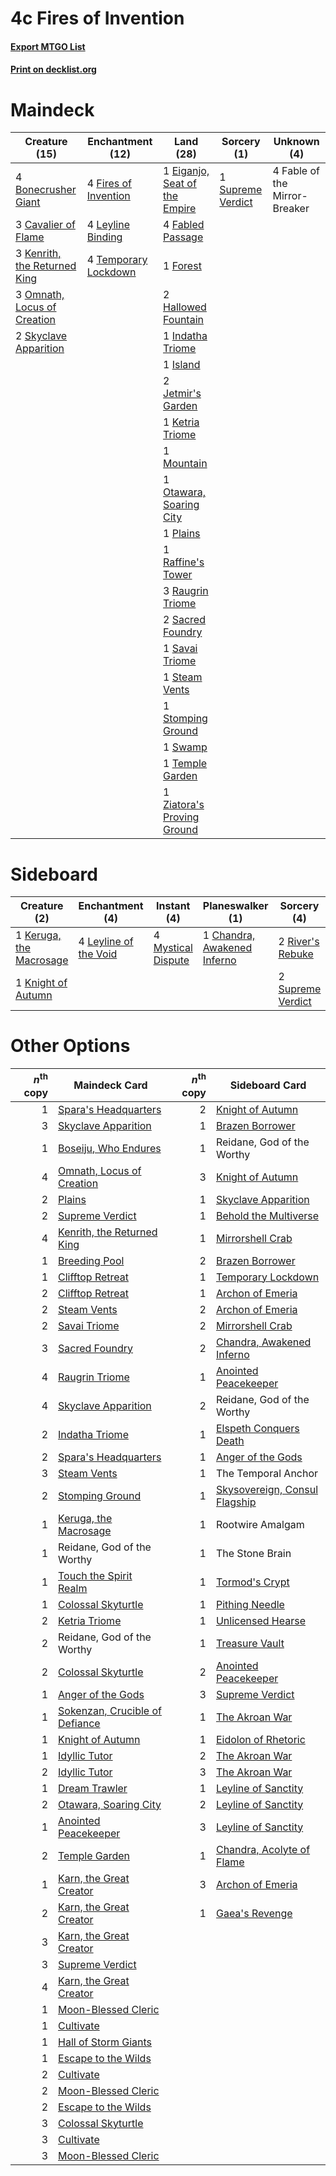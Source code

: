 # 4c Fires of Invention

#### [Export MTGO List](../collection/4c%20Fires%20of%20Invention/4c%20Fires%20of%20Invention.txt)
#### [Print on decklist.org](http://decklist.org/?deckmain=4%09Bonecrusher%20Giant%0A3%09Cavalier%20of%20Flame%0A1%09Eiganjo,%20Seat%20of%20the%20Empire%0A4%09Fable%20of%20the%20Mirror-Breaker%0A4%09Fabled%20Passage%0A4%09Fires%20of%20Invention%0A1%09Forest%0A2%09Hallowed%20Fountain%0A1%09Indatha%20Triome%0A1%09Island%0A2%09Jetmir's%20Garden%0A3%09Kenrith,%20the%20Returned%20King%0A1%09Ketria%20Triome%0A4%09Leyline%20Binding%0A1%09Mountain%0A3%09Omnath,%20Locus%20of%20Creation%0A1%09Otawara,%20Soaring%20City%0A1%09Plains%0A1%09Raffine's%20Tower%0A3%09Raugrin%20Triome%0A2%09Sacred%20Foundry%0A1%09Savai%20Triome%0A2%09Skyclave%20Apparition%0A1%09Steam%20Vents%0A1%09Stomping%20Ground%0A1%09Supreme%20Verdict%0A1%09Swamp%0A1%09Temple%20Garden%0A4%09Temporary%20Lockdown%0A1%09Ziatora's%20Proving%20Ground&deckside=1%09Chandra,%20Awakened%20Inferno%0A1%09Keruga,%20the%20Macrosage%0A1%09Knight%20of%20Autumn%0A4%09Leyline%20of%20the%20Void%0A4%09Mystical%20Dispute%0A2%09River's%20Rebuke%0A2%09Supreme%20Verdict)
# Maindeck

|                                             Creature (15)                                             |                                       Enchantment (12)                                        |                                               Land (28)                                                |                                        Sorcery (1)                                         |         Unknown (4)         |
|-------------------------------------------------------------------------------------------------------|-----------------------------------------------------------------------------------------------|--------------------------------------------------------------------------------------------------------|--------------------------------------------------------------------------------------------|-----------------------------|
|4 [Bonecrusher Giant](http://gatherer.wizards.com/Pages/Card/Details.aspx?multiverseid=473077)         |4 [Fires of Invention](http://gatherer.wizards.com/Pages/Card/Details.aspx?multiverseid=473087)|1 [Eiganjo, Seat of the Empire](http://gatherer.wizards.com/Pages/Card/Details.aspx?multiverseid=548581)|1 [Supreme Verdict](http://gatherer.wizards.com/Pages/Card/Details.aspx?multiverseid=438776)|4 Fable of the Mirror-Breaker|
|3 [Cavalier of Flame](http://gatherer.wizards.com/Pages/Card/Details.aspx?multiverseid=466879)         |4 [Leyline Binding](http://gatherer.wizards.com/Pages/Card/Details.aspx?multiverseid=574504)   |4 [Fabled Passage](http://gatherer.wizards.com/Pages/Card/Details.aspx?multiverseid=473206)             |                                                                                            |                             |
|3 [Kenrith, the Returned King](http://gatherer.wizards.com/Pages/Card/Details.aspx?multiverseid=476052)|4 [Temporary Lockdown](http://gatherer.wizards.com/Pages/Card/Details.aspx?multiverseid=574516)|1 [Forest](http://gatherer.wizards.com/Pages/Card/Details.aspx?multiverseid=439860)                     |                                                                                            |                             |
|3 [Omnath, Locus of Creation](http://gatherer.wizards.com/Pages/Card/Details.aspx?multiverseid=491883) |                                                                                               |2 [Hallowed Fountain](http://gatherer.wizards.com/Pages/Card/Details.aspx?multiverseid=97071)           |                                                                                            |                             |
|2 [Skyclave Apparition](http://gatherer.wizards.com/Pages/Card/Details.aspx?multiverseid=495603)       |                                                                                               |1 [Indatha Triome](http://gatherer.wizards.com/Pages/Card/Details.aspx?multiverseid=479768)             |                                                                                            |                             |
|                                                                                                       |                                                                                               |1 [Island](http://gatherer.wizards.com/Pages/Card/Details.aspx?multiverseid=439857)                     |                                                                                            |                             |
|                                                                                                       |                                                                                               |2 [Jetmir's Garden](http://gatherer.wizards.com/Pages/Card/Details.aspx?multiverseid=555451)            |                                                                                            |                             |
|                                                                                                       |                                                                                               |1 [Ketria Triome](http://gatherer.wizards.com/Pages/Card/Details.aspx?multiverseid=479770)              |                                                                                            |                             |
|                                                                                                       |                                                                                               |1 [Mountain](http://gatherer.wizards.com/Pages/Card/Details.aspx?multiverseid=439859)                   |                                                                                            |                             |
|                                                                                                       |                                                                                               |1 [Otawara, Soaring City](http://gatherer.wizards.com/Pages/Card/Details.aspx?multiverseid=548584)      |                                                                                            |                             |
|                                                                                                       |                                                                                               |1 [Plains](http://gatherer.wizards.com/Pages/Card/Details.aspx?multiverseid=439856)                     |                                                                                            |                             |
|                                                                                                       |                                                                                               |1 [Raffine's Tower](http://gatherer.wizards.com/Pages/Card/Details.aspx?multiverseid=555455)            |                                                                                            |                             |
|                                                                                                       |                                                                                               |3 [Raugrin Triome](http://gatherer.wizards.com/Pages/Card/Details.aspx?multiverseid=479771)             |                                                                                            |                             |
|                                                                                                       |                                                                                               |2 [Sacred Foundry](http://gatherer.wizards.com/Pages/Card/Details.aspx?multiverseid=405106)             |                                                                                            |                             |
|                                                                                                       |                                                                                               |1 [Savai Triome](http://gatherer.wizards.com/Pages/Card/Details.aspx?multiverseid=479773)               |                                                                                            |                             |
|                                                                                                       |                                                                                               |1 [Steam Vents](http://gatherer.wizards.com/Pages/Card/Details.aspx?multiverseid=405109)                |                                                                                            |                             |
|                                                                                                       |                                                                                               |1 [Stomping Ground](http://gatherer.wizards.com/Pages/Card/Details.aspx?multiverseid=405110)            |                                                                                            |                             |
|                                                                                                       |                                                                                               |1 [Swamp](http://gatherer.wizards.com/Pages/Card/Details.aspx?multiverseid=439858)                      |                                                                                            |                             |
|                                                                                                       |                                                                                               |1 [Temple Garden](http://gatherer.wizards.com/Pages/Card/Details.aspx?multiverseid=405112)              |                                                                                            |                             |
|                                                                                                       |                                                                                               |1 [Ziatora's Proving Ground](http://gatherer.wizards.com/Pages/Card/Details.aspx?multiverseid=555462)   |                                                                                            |                             |


# Sideboard

|                                           Creature (2)                                           |                                        Enchantment (4)                                         |                                         Instant (4)                                         |                                           Planeswalker (1)                                           |                                        Sorcery (4)                                         |
|--------------------------------------------------------------------------------------------------|------------------------------------------------------------------------------------------------|---------------------------------------------------------------------------------------------|------------------------------------------------------------------------------------------------------|--------------------------------------------------------------------------------------------|
|1 [Keruga, the Macrosage](http://gatherer.wizards.com/Pages/Card/Details.aspx?multiverseid=479745)|4 [Leyline of the Void](http://gatherer.wizards.com/Pages/Card/Details.aspx?multiverseid=107682)|4 [Mystical Dispute](http://gatherer.wizards.com/Pages/Card/Details.aspx?multiverseid=473020)|1 [Chandra, Awakened Inferno](http://gatherer.wizards.com/Pages/Card/Details.aspx?multiverseid=466881)|2 [River's Rebuke](http://gatherer.wizards.com/Pages/Card/Details.aspx?multiverseid=435223) |
|1 [Knight of Autumn](http://gatherer.wizards.com/Pages/Card/Details.aspx?multiverseid=452933)     |                                                                                                |                                                                                             |                                                                                                      |2 [Supreme Verdict](http://gatherer.wizards.com/Pages/Card/Details.aspx?multiverseid=438776)|


# Other Options

|*n*<sup>th</sup> copy|                                              Maindeck Card                                              |*n*<sup>th</sup> copy|                                             Sideboard Card                                             |
|--------------------:|---------------------------------------------------------------------------------------------------------|--------------------:|--------------------------------------------------------------------------------------------------------|
|                    1|[Spara's Headquarters](http://gatherer.wizards.com/Pages/Card/Details.aspx?multiverseid=555458)          |                    2|[Knight of Autumn](http://gatherer.wizards.com/Pages/Card/Details.aspx?multiverseid=452933)             |
|                    3|[Skyclave Apparition](http://gatherer.wizards.com/Pages/Card/Details.aspx?multiverseid=495603)           |                    1|[Brazen Borrower](http://gatherer.wizards.com/Pages/Card/Details.aspx?multiverseid=473001)              |
|                    1|[Boseiju, Who Endures](http://gatherer.wizards.com/Pages/Card/Details.aspx?multiverseid=548579)          |                    1|Reidane, God of the Worthy                                                                              |
|                    4|[Omnath, Locus of Creation](http://gatherer.wizards.com/Pages/Card/Details.aspx?multiverseid=491883)     |                    3|[Knight of Autumn](http://gatherer.wizards.com/Pages/Card/Details.aspx?multiverseid=452933)             |
|                    2|[Plains](http://gatherer.wizards.com/Pages/Card/Details.aspx?multiverseid=439856)                        |                    1|[Skyclave Apparition](http://gatherer.wizards.com/Pages/Card/Details.aspx?multiverseid=495603)          |
|                    2|[Supreme Verdict](http://gatherer.wizards.com/Pages/Card/Details.aspx?multiverseid=438776)               |                    1|[Behold the Multiverse](http://gatherer.wizards.com/Pages/Card/Details.aspx?multiverseid=503653)        |
|                    4|[Kenrith, the Returned King](http://gatherer.wizards.com/Pages/Card/Details.aspx?multiverseid=476052)    |                    1|[Mirrorshell Crab](http://gatherer.wizards.com/Pages/Card/Details.aspx?multiverseid=548360)             |
|                    1|[Breeding Pool](http://gatherer.wizards.com/Pages/Card/Details.aspx?multiverseid=97088)                  |                    2|[Brazen Borrower](http://gatherer.wizards.com/Pages/Card/Details.aspx?multiverseid=473001)              |
|                    1|[Clifftop Retreat](http://gatherer.wizards.com/Pages/Card/Details.aspx?multiverseid=443127)              |                    1|[Temporary Lockdown](http://gatherer.wizards.com/Pages/Card/Details.aspx?multiverseid=574516)           |
|                    2|[Clifftop Retreat](http://gatherer.wizards.com/Pages/Card/Details.aspx?multiverseid=443127)              |                    1|[Archon of Emeria](http://gatherer.wizards.com/Pages/Card/Details.aspx?multiverseid=495594)             |
|                    2|[Steam Vents](http://gatherer.wizards.com/Pages/Card/Details.aspx?multiverseid=405109)                   |                    2|[Archon of Emeria](http://gatherer.wizards.com/Pages/Card/Details.aspx?multiverseid=495594)             |
|                    2|[Savai Triome](http://gatherer.wizards.com/Pages/Card/Details.aspx?multiverseid=479773)                  |                    2|[Mirrorshell Crab](http://gatherer.wizards.com/Pages/Card/Details.aspx?multiverseid=548360)             |
|                    3|[Sacred Foundry](http://gatherer.wizards.com/Pages/Card/Details.aspx?multiverseid=405106)                |                    2|[Chandra, Awakened Inferno](http://gatherer.wizards.com/Pages/Card/Details.aspx?multiverseid=466881)    |
|                    4|[Raugrin Triome](http://gatherer.wizards.com/Pages/Card/Details.aspx?multiverseid=479771)                |                    1|[Anointed Peacekeeper](http://gatherer.wizards.com/Pages/Card/Details.aspx?multiverseid=574482)         |
|                    4|[Skyclave Apparition](http://gatherer.wizards.com/Pages/Card/Details.aspx?multiverseid=495603)           |                    2|Reidane, God of the Worthy                                                                              |
|                    2|[Indatha Triome](http://gatherer.wizards.com/Pages/Card/Details.aspx?multiverseid=479768)                |                    1|[Elspeth Conquers Death](http://gatherer.wizards.com/Pages/Card/Details.aspx?multiverseid=476264)       |
|                    2|[Spara's Headquarters](http://gatherer.wizards.com/Pages/Card/Details.aspx?multiverseid=555458)          |                    1|[Anger of the Gods](http://gatherer.wizards.com/Pages/Card/Details.aspx?multiverseid=438682)            |
|                    3|[Steam Vents](http://gatherer.wizards.com/Pages/Card/Details.aspx?multiverseid=405109)                   |                    1|The Temporal Anchor                                                                                     |
|                    2|[Stomping Ground](http://gatherer.wizards.com/Pages/Card/Details.aspx?multiverseid=405110)               |                    1|[Skysovereign, Consul Flagship](http://gatherer.wizards.com/Pages/Card/Details.aspx?multiverseid=417807)|
|                    1|[Keruga, the Macrosage](http://gatherer.wizards.com/Pages/Card/Details.aspx?multiverseid=479745)         |                    1|Rootwire Amalgam                                                                                        |
|                    1|Reidane, God of the Worthy                                                                               |                    1|The Stone Brain                                                                                         |
|                    1|[Touch the Spirit Realm](http://gatherer.wizards.com/Pages/Card/Details.aspx?multiverseid=548335)        |                    1|[Tormod's Crypt](http://gatherer.wizards.com/Pages/Card/Details.aspx?multiverseid=389723)               |
|                    1|[Colossal Skyturtle](http://gatherer.wizards.com/Pages/Card/Details.aspx?multiverseid=548527)            |                    1|[Pithing Needle](http://gatherer.wizards.com/Pages/Card/Details.aspx?multiverseid=129526)               |
|                    2|[Ketria Triome](http://gatherer.wizards.com/Pages/Card/Details.aspx?multiverseid=479770)                 |                    1|[Unlicensed Hearse](http://gatherer.wizards.com/Pages/Card/Details.aspx?multiverseid=555447)            |
|                    2|Reidane, God of the Worthy                                                                               |                    1|[Treasure Vault](http://gatherer.wizards.com/Pages/Card/Details.aspx?multiverseid=527548)               |
|                    2|[Colossal Skyturtle](http://gatherer.wizards.com/Pages/Card/Details.aspx?multiverseid=548527)            |                    2|[Anointed Peacekeeper](http://gatherer.wizards.com/Pages/Card/Details.aspx?multiverseid=574482)         |
|                    1|[Anger of the Gods](http://gatherer.wizards.com/Pages/Card/Details.aspx?multiverseid=438682)             |                    3|[Supreme Verdict](http://gatherer.wizards.com/Pages/Card/Details.aspx?multiverseid=438776)              |
|                    1|[Sokenzan, Crucible of Defiance](http://gatherer.wizards.com/Pages/Card/Details.aspx?multiverseid=548589)|                    1|[The Akroan War](http://gatherer.wizards.com/Pages/Card/Details.aspx?multiverseid=476375)               |
|                    1|[Knight of Autumn](http://gatherer.wizards.com/Pages/Card/Details.aspx?multiverseid=452933)              |                    1|[Eidolon of Rhetoric](http://gatherer.wizards.com/Pages/Card/Details.aspx?multiverseid=380409)          |
|                    1|[Idyllic Tutor](http://gatherer.wizards.com/Pages/Card/Details.aspx?multiverseid=152938)                 |                    2|[The Akroan War](http://gatherer.wizards.com/Pages/Card/Details.aspx?multiverseid=476375)               |
|                    2|[Idyllic Tutor](http://gatherer.wizards.com/Pages/Card/Details.aspx?multiverseid=152938)                 |                    3|[The Akroan War](http://gatherer.wizards.com/Pages/Card/Details.aspx?multiverseid=476375)               |
|                    1|[Dream Trawler](http://gatherer.wizards.com/Pages/Card/Details.aspx?multiverseid=476465)                 |                    1|[Leyline of Sanctity](http://gatherer.wizards.com/Pages/Card/Details.aspx?multiverseid=204993)          |
|                    2|[Otawara, Soaring City](http://gatherer.wizards.com/Pages/Card/Details.aspx?multiverseid=548584)         |                    2|[Leyline of Sanctity](http://gatherer.wizards.com/Pages/Card/Details.aspx?multiverseid=204993)          |
|                    1|[Anointed Peacekeeper](http://gatherer.wizards.com/Pages/Card/Details.aspx?multiverseid=574482)          |                    3|[Leyline of Sanctity](http://gatherer.wizards.com/Pages/Card/Details.aspx?multiverseid=204993)          |
|                    2|[Temple Garden](http://gatherer.wizards.com/Pages/Card/Details.aspx?multiverseid=405112)                 |                    1|[Chandra, Acolyte of Flame](http://gatherer.wizards.com/Pages/Card/Details.aspx?multiverseid=466880)    |
|                    1|[Karn, the Great Creator](http://gatherer.wizards.com/Pages/Card/Details.aspx?multiverseid=460928)       |                    3|[Archon of Emeria](http://gatherer.wizards.com/Pages/Card/Details.aspx?multiverseid=495594)             |
|                    2|[Karn, the Great Creator](http://gatherer.wizards.com/Pages/Card/Details.aspx?multiverseid=460928)       |                    1|[Gaea's Revenge](http://gatherer.wizards.com/Pages/Card/Details.aspx?multiverseid=205033)               |
|                    3|[Karn, the Great Creator](http://gatherer.wizards.com/Pages/Card/Details.aspx?multiverseid=460928)       |                     |                                                                                                        |
|                    3|[Supreme Verdict](http://gatherer.wizards.com/Pages/Card/Details.aspx?multiverseid=438776)               |                     |                                                                                                        |
|                    4|[Karn, the Great Creator](http://gatherer.wizards.com/Pages/Card/Details.aspx?multiverseid=460928)       |                     |                                                                                                        |
|                    1|[Moon-Blessed Cleric](http://gatherer.wizards.com/Pages/Card/Details.aspx?multiverseid=527313)           |                     |                                                                                                        |
|                    1|[Cultivate](http://gatherer.wizards.com/Pages/Card/Details.aspx?multiverseid=442154)                     |                     |                                                                                                        |
|                    1|[Hall of Storm Giants](http://gatherer.wizards.com/Pages/Card/Details.aspx?multiverseid=527544)          |                     |                                                                                                        |
|                    1|[Escape to the Wilds](http://gatherer.wizards.com/Pages/Card/Details.aspx?multiverseid=473151)           |                     |                                                                                                        |
|                    2|[Cultivate](http://gatherer.wizards.com/Pages/Card/Details.aspx?multiverseid=442154)                     |                     |                                                                                                        |
|                    2|[Moon-Blessed Cleric](http://gatherer.wizards.com/Pages/Card/Details.aspx?multiverseid=527313)           |                     |                                                                                                        |
|                    2|[Escape to the Wilds](http://gatherer.wizards.com/Pages/Card/Details.aspx?multiverseid=473151)           |                     |                                                                                                        |
|                    3|[Colossal Skyturtle](http://gatherer.wizards.com/Pages/Card/Details.aspx?multiverseid=548527)            |                     |                                                                                                        |
|                    3|[Cultivate](http://gatherer.wizards.com/Pages/Card/Details.aspx?multiverseid=442154)                     |                     |                                                                                                        |
|                    3|[Moon-Blessed Cleric](http://gatherer.wizards.com/Pages/Card/Details.aspx?multiverseid=527313)           |                     |                                                                                                        |

